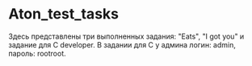 # Aton_test_tasks

Здесь представлены три выполненных задания: "Eats", "I got you" и задание для C developer.
В задании для C у админа логин: admin, пароль: rootroot.
